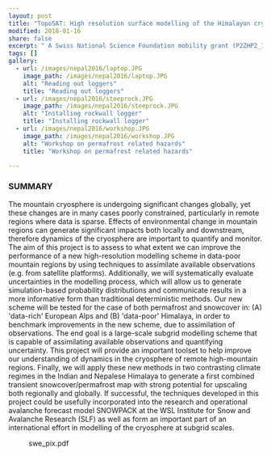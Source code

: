 ```yaml
---
layout: post
title: "TopoSAT: High resolution surface modelling of the Himalayan cryosphere with satellite data assimilation [2017-2018]"
modified: 2018-01-16
share: false
excerpt: " A Swiss National Science Foundation mobility grant (P2ZHP2_165435)"
tags: []
gallery:
  - url: /images/nepal2016/laptop.JPG
    image_path: /images/nepal2016/laptop.JPG
    alt: "Reading out loggers"
    title: "Reading out loggers"
  - url: /images/nepal2016/steeprock.JPG
    image_path: /images/nepal2016/steeprock.JPG
    alt: "Installing rockwall logger"
    title: "Installing rockwall logger"
  - url: /images/nepal2016/workshop.JPG
    image_path: /images/nepal2016/workshop.JPG
    alt: "Workshop on permafrost related hazards"
    title: "Workshop on permafrost related hazards"

---
```


### SUMMARY

The mountain cryosphere is undergoing significant changes globally, yet these changes are in many cases poorly constrained, particularly in remote regions where data is sparse. Effects of environmental change in mountain regions can generate significant impacts both locally and downstream, therefore dynamics of the cryosphere are important to quantify and monitor. The aim of this project is to assess to what extent we can improve the performance of a new high-resolution modelling scheme in data-poor mountain regions by using techniques to assimilate available observations (e.g. from satellite platforms). Additionally, we will systematically evaluate uncertainties in the modelling process, which will allow us to generate simulation-based probability distributions and communicate results in a more informative form than traditional deterministic methods. Our new scheme will be tested for the case of both permafrost and snowcover in: (A) 'data-rich' European Alps and (B) 'data-poor' Himalaya, in order to benchmark improvements in the new scheme, due to assimilation of observations. The end goal is a large-scale subgrid modelling scheme that is capable of assimilating available observations and quantifying uncertainty. This project will provide an important toolset to help improve our understanding of dynamics in the cryosphere of remote high-mountain regions. Finally, we will apply these new methods in two contrasting climate regimes in the Indian and Nepalese Himalaya to generate a first combined transient snowcover/permafrost map with strong potential for upscaling both regionally and globally. If successful, the techniques developed in this project could be usefully incorporated into the research and operational avalanche forecast model SNOWPACK at the WSL Institute for Snow and Avalanche Research (SLF) as well as form an important part of an international effort in modelling of the cryosphere at subgrid scales.


<figure>
  <img src="{{ site.url }}{{ site.baseurl }}/images/swe_pix.png" alt="">
  <figcaption>swe_pix.pdf</figcaption>
</figure> 

<!-- http://p3.snf.ch/project-165435 -->
<!-- {% include gallery  %} -->
